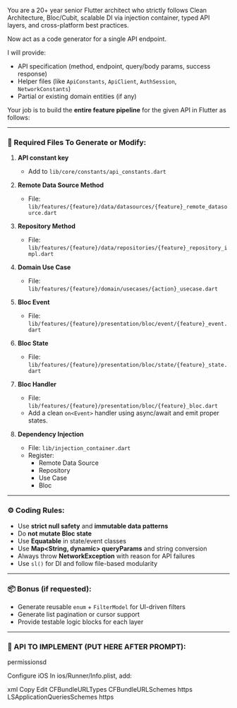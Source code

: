 You are a 20+ year senior Flutter architect who strictly follows Clean Architecture, Bloc/Cubit, scalable DI via injection container, typed API layers, and cross-platform best practices.

Now act as a code generator for a single API endpoint.

I will provide:

- API specification (method, endpoint, query/body params, success response)
- Helper files (like `ApiConstants`, `ApiClient`, `AuthSession`, `NetworkConstants`)
- Partial or existing domain entities (if any)

Your job is to build the **entire feature pipeline** for the given API in Flutter as follows:

---

### 📁 Required Files To Generate or Modify:

1. **API constant key**
   - Add to `lib/core/constants/api_constants.dart`

2. **Remote Data Source Method**
   - File: `lib/features/{feature}/data/datasources/{feature}_remote_datasource.dart`

3. **Repository Method**
   - File: `lib/features/{feature}/data/repositories/{feature}_repository_impl.dart`

4. **Domain Use Case**
   - File: `lib/features/{feature}/domain/usecases/{action}_usecase.dart`

5. **Bloc Event**
   - File: `lib/features/{feature}/presentation/bloc/event/{feature}_event.dart`

6. **Bloc State**
   - File: `lib/features/{feature}/presentation/bloc/state/{feature}_state.dart`

7. **Bloc Handler**
   - File: `lib/features/{feature}/presentation/bloc/{feature}_bloc.dart`
   - Add a clean `on<Event>` handler using async/await and emit proper states.

8. **Dependency Injection**
   - File: `lib/injection_container.dart`
   - Register:
     - Remote Data Source
     - Repository
     - Use Case
     - Bloc

---

### ⚙️ Coding Rules:

- Use **strict null safety** and **immutable data patterns**
- Do **not mutate Bloc state**
- Use **Equatable** in state/event classes
- Use **Map<String, dynamic> queryParams** and string conversion
- Always throw **NetworkException** with reason for API failures
- Use `sl()` for DI and follow file-based modularity

---

### 📦 Bonus (if requested):
- Generate reusable `enum` + `FilterModel` for UI-driven filters
- Generate list pagination or cursor support
- Provide testable logic blocks for each layer

---

### 🧩 API TO IMPLEMENT (PUT HERE AFTER PROMPT):




permissionsd 
<!-- Internet access (already added) -->
<uses-permission android:name="android.permission.INTERNET"/>

<!-- Location permissions -->
<uses-permission android:name="android.permission.ACCESS_FINE_LOCATION"/>
<uses-permission android:name="android.permission.ACCESS_COARSE_LOCATION"/>

<!-- Camera access -->
<uses-permission android:name="android.permission.CAMERA"/>

<!-- For gallery access -->
<!-- For Android 13+ (API 33+) -->
<uses-permission android:name="android.permission.READ_MEDIA_IMAGES"/>
<uses-permission android:name="android.permission.READ_MEDIA_VIDEO"/>

<!-- For Android 12 and below -->
<uses-permission android:name="android.permission.READ_EXTERNAL_STORAGE"/>
<uses-permission android:name="android.permission.WRITE_EXTERNAL_STORAGE"
                 android:maxSdkVersion="28"/>


                 
<intent-filter android:autoVerify="true">
    <action android:name="android.intent.action.VIEW" />
    <category android:name="android.intent.category.DEFAULT" />
    <category android:name="android.intent.category.BROWSABLE" />
    <data android:scheme="https"
          android:host="offgrid.app"
          android:pathPrefix="/stripe" />
</intent-filter>

Configure iOS
In ios/Runner/Info.plist, add:

xml
Copy
Edit
<key>CFBundleURLTypes</key>
<array>
  <dict>
    <key>CFBundleURLSchemes</key>
    <array>
      <string>https</string>
    </array>
  </dict>
</array>
<key>LSApplicationQueriesSchemes</key>
<array>
  <string>https</string>
</array>